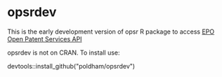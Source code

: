 # opsrdev

This is the early development version of opsr R package to access [EPO Open Patent Services API](http://www.epo.org/searching-for-patents/technical/espacenet/ops.html#tab1)

opsrdev is not on CRAN. To install use: 

devtools::install_github("poldham/opsrdev")
